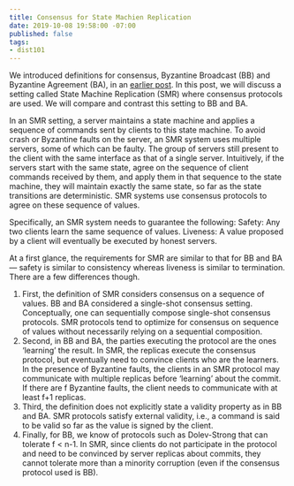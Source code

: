 ```yaml
---
title: Consensus for State Machien Replication
date: 2019-10-08 19:58:00 -07:00
published: false
tags:
- dist101
---
```


We introduced definitions for consensus, Byzantine Broadcast (BB) and Byzantine Agreement (BA), in an [earlier post](https://ittaiab.github.io/2019-06-27-defining-consensus/). In this post, we will discuss a setting called State Machine Replication (SMR) where consensus protocols are used. We will compare and contrast this setting to BB and BA.

In an SMR setting, a server maintains a state machine and applies a sequence of commands sent by clients to this state machine. To avoid crash or Byzantine faults on the server, an SMR system uses multiple servers, some of which can be faulty. The group of servers still present to the client with the same interface as that of a single server. Intuitively, if the servers start with the same state, agree on the sequence of client commands received by them, and apply them in that sequence to the state machine, they will maintain exactly the same state, so far as the state transitions are deterministic. SMR systems use consensus protocols to agree on these sequence of values.

Specifically, an SMR system needs to guarantee the following:
Safety: Any two clients learn the same sequence of values. Liveness: A value proposed by a client will eventually be executed by honest servers. 

At a first glance, the requirements for SMR are similar to that for BB and BA — safety is similar to consistency whereas liveness is similar to termination. There are a few differences though. 
1. First, the definition of SMR considers consensus on a sequence of values. BB and BA considered a single-shot consensus setting. Conceptually, one can sequentially compose single-shot consensus protocols. SMR protocols tend to optimize for consensus on sequence of values without necessarily relying on a sequential composition.
2. Second, in BB and BA, the parties executing the protocol are the ones ‘learning’ the result. In SMR, the replicas execute the consensus protocol, but eventually need to convince clients who are the learners. In the presence of Byzantine faults, the clients in an SMR protocol may communicate with multiple replicas before ‘learning’ about the commit. If there are f Byzantine faults, the client needs to communicate with at least f+1 replicas.
3. Third, the definition does not explicitly state a validity property as in BB and BA. SMR protocols satisfy external validity, i.e., a command is said to be valid so far as the value is signed by the client.
4. Finally, for BB, we know of protocols such as Dolev-Strong that can tolerate f < n-1. In SMR, since clients do not participate in the protocol and need to be convinced by server replicas about commits, they cannot tolerate more than a minority corruption (even if the consensus protocol used is BB).
